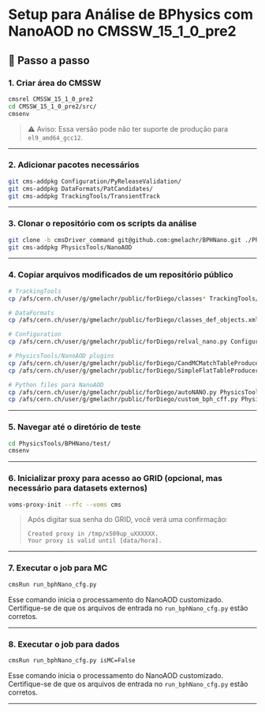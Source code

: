 # Setup para Análise de BPhysics com NanoAOD no CMSSW_15_1_0_pre2

## 🔧 Passo a passo

### 1. Criar área do CMSSW

```bash
cmsrel CMSSW_15_1_0_pre2
cd CMSSW_15_1_0_pre2/src/
cmsenv
```

> ⚠️ Aviso: Essa versão pode não ter suporte de produção para `el9_amd64_gcc12`.

---

### 2. Adicionar pacotes necessários

```bash
git cms-addpkg Configuration/PyReleaseValidation/
git cms-addpkg DataFormats/PatCandidates/
git cms-addpkg TrackingTools/TransientTrack
```

---

### 3. Clonar o repositório com os scripts da análise

```bash
git clone -b cmsDriver_command git@github.com:gmelachr/BPHNano.git ./PhysicsTools
git cms-addpkg PhysicsTools/NanoAOD
```

---

### 4. Copiar arquivos modificados de um repositório público

```bash
# TrackingTools
cp /afs/cern.ch/user/g/gmelachr/public/forDiego/classes* TrackingTools/TransientTrack/src/

# DataFormats
cp /afs/cern.ch/user/g/gmelachr/public/forDiego/classes_def_objects.xml DataFormats/PatCandidates/src/

# Configuration
cp /afs/cern.ch/user/g/gmelachr/public/forDiego/relval_nano.py Configuration/PyReleaseValidation/python/

# PhysicsTools/NanoAOD plugins
cp /afs/cern.ch/user/g/gmelachr/public/forDiego/CandMCMatchTableProducer.cc PhysicsTools/NanoAOD/plugins/
cp /afs/cern.ch/user/g/gmelachr/public/forDiego/SimpleFlatTableProducerPlugins.cc PhysicsTools/NanoAOD/plugins/

# Python files para NanoAOD
cp /afs/cern.ch/user/g/gmelachr/public/forDiego/autoNANO.py PhysicsTools/NanoAOD/python/
cp /afs/cern.ch/user/g/gmelachr/public/forDiego/custom_bph_cff.py PhysicsTools/NanoAOD/python/
```

---

### 5. Navegar até o diretório de teste

```bash
cd PhysicsTools/BPHNano/test/
cmsenv
```

---

### 6. Inicializar proxy para acesso ao GRID (opcional, mas necessário para datasets externos)

```bash
voms-proxy-init --rfc --voms cms
```

> Após digitar sua senha do GRID, você verá uma confirmação:
>
> ```
> Created proxy in /tmp/x509up_uXXXXXX.
> Your proxy is valid until [data/hora].
> ```

---

### 7. Executar o job para MC

```bash
cmsRun run_bphNano_cfg.py
```

Esse comando inicia o processamento do NanoAOD customizado. Certifique-se de que os arquivos de entrada no `run_bphNano_cfg.py` estão corretos.

---

### 8. Executar o job para dados

```bash
cmsRun run_bphNano_cfg.py isMC=False
```

Esse comando inicia o processamento do NanoAOD customizado. Certifique-se de que os arquivos de entrada no `run_bphNano_cfg.py` estão corretos.

---
